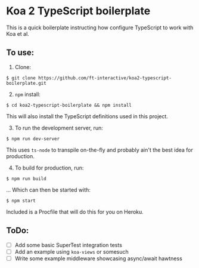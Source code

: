 # Koa 2 TypeScript boilerplate

This is a quick boilerplate instructing how configure TypeScript to work with Koa et al.

## To use:

1. Clone:

  `$ git clone https://github.com/ft-interactive/koa2-typescript-boilerplate.git`

2. `npm` install:

  `$ cd koa2-typescript-boilerplate && npm install`

  This will also install the TypeScript definitions used in this project.

3. To run the development server, run:

  `$ npm run dev-server`

  This uses `ts-node` to transpile on-the-fly and probably ain't the best idea for production.

4. To build for production, run:

  `$ npm run build`

  ... Which can then be started with:

  `$ npm start`

  Included is a Procfile that will do this for you on Heroku.

## ToDo:
- [ ] Add some basic SuperTest integration tests
- [ ] Add an example using `koa-views` or somesuch
- [ ] Write some example middleware showcasing async/await hawtness
